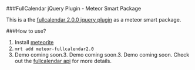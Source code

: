 ###FullCalendar jQuery Plugin - Meteor Smart Package

This is a the [fullcalendar 2.0.0 jquery plugin](http://arshaw.com/fullcalendar/) as a meteor smart package.

###How to use?

1. Install [meteorite](https://github.com/oortcloud/meteorite)
2. `mrt add meteor-fullcalendar2.0`
3. Demo coming soon.3. Demo coming soon.3. Demo coming soon.
Check out the [fullcalendar api](http://arshaw.com/fullcalendar/docs/) for more details.

